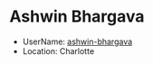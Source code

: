 # Ashwin Bhargava
* UserName: [ashwin-bhargava](https://github.com/ashwin-bhargava)
* Location: Charlotte
